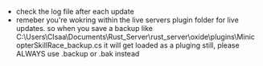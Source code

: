 - check the log file after each update
- remeber you're wokring within the live servers plugin folder for live updates. so when you save a backup like C:\Users\CIsaa\Documents\Rust_Server\rust_server\oxide\plugins\MinicopterSkillRace_backup.cs it will get loaded as a pluging still, please ALWAYS use .backup or .bak instead